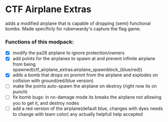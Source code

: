 # CTF Airplane Extras 
adds a modified airplane that is capable of dropping (semi) functional bombs. Made specificly for rubenwardy's capture the flag game.
### Functions of this modpack:
 - [x]   modify the pa28 airplane to ignore protection/owners
 - [x]   add points for the airplanes to spawn at and prevent infinite airplane from being spawned(ctf_airplane_extras:airplane_spawnblock_(blue/red)) 
 - [x]   adds a bomb that drops on promnt from the airplane and explodes on collision with ground(red/blue version)
 - [ ]   make the points auto-spawn the airplane on destroy (right now its on punch)
 - [ ]   fix bomb bugs: in no-damage mode its breaks the airplane not allowing you to get it, and destroy nodes
 - [ ]   add a red version of the airplane(default blue, changes with dyes needs to change with team color)
any actually helpfull help accepted
